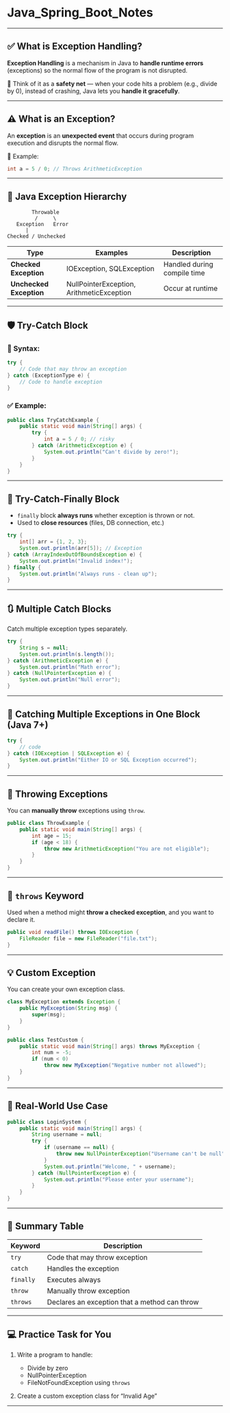 # Java_Spring_Boot_Notes





---

## ✅ What is Exception Handling?

**Exception Handling** is a mechanism in Java to **handle runtime errors** (exceptions) so the normal flow of the program is not disrupted.

🧠 Think of it as a **safety net** — when your code hits a problem (e.g., divide by 0), instead of crashing, Java lets you **handle it gracefully**.

---

## ⚠️ What is an Exception?

An **exception** is an **unexpected event** that occurs during program execution and disrupts the normal flow.

🧩 Example:

```java
int a = 5 / 0; // Throws ArithmeticException
```

---

## 🧰 Java Exception Hierarchy

```
        Throwable
         /     \
   Exception   Error
      |
Checked / Unchecked
```

| Type                    | Examples                                  | Description                 |
| ----------------------- | ----------------------------------------- | --------------------------- |
| **Checked Exception**   | IOException, SQLException                 | Handled during compile time |
| **Unchecked Exception** | NullPointerException, ArithmeticException | Occur at runtime            |

---

## 🛡️ Try-Catch Block

### 📌 Syntax:

```java
try {
    // Code that may throw an exception
} catch (ExceptionType e) {
    // Code to handle exception
}
```

### ✅ Example:

```java
public class TryCatchExample {
    public static void main(String[] args) {
        try {
            int a = 5 / 0; // risky
        } catch (ArithmeticException e) {
            System.out.println("Can't divide by zero!");
        }
    }
}
```

---

## 🔁 Try-Catch-Finally Block

* `finally` block **always runs** whether exception is thrown or not.
* Used to **close resources** (files, DB connection, etc.)

```java
try {
    int[] arr = {1, 2, 3};
    System.out.println(arr[5]); // Exception
} catch (ArrayIndexOutOfBoundsException e) {
    System.out.println("Invalid index!");
} finally {
    System.out.println("Always runs - clean up");
}
```

---

## 🔃 Multiple Catch Blocks

Catch multiple exception types separately.

```java
try {
    String s = null;
    System.out.println(s.length());
} catch (ArithmeticException e) {
    System.out.println("Math error");
} catch (NullPointerException e) {
    System.out.println("Null error");
}
```

---

## 🎯 Catching Multiple Exceptions in One Block (Java 7+)

```java
try {
    // code
} catch (IOException | SQLException e) {
    System.out.println("Either IO or SQL Exception occurred");
}
```

---

## 🎯 Throwing Exceptions

You can **manually throw** exceptions using `throw`.

```java
public class ThrowExample {
    public static void main(String[] args) {
        int age = 15;
        if (age < 18) {
            throw new ArithmeticException("You are not eligible");
        }
    }
}
```

---

## 🧾 `throws` Keyword

Used when a method might **throw a checked exception**, and you want to declare it.

```java
public void readFile() throws IOException {
    FileReader file = new FileReader("file.txt");
}
```

---

## 💡 Custom Exception

You can create your own exception class.

```java
class MyException extends Exception {
    public MyException(String msg) {
        super(msg);
    }
}

public class TestCustom {
    public static void main(String[] args) throws MyException {
        int num = -5;
        if (num < 0)
            throw new MyException("Negative number not allowed");
    }
}
```

---

## 🧪 Real-World Use Case

```java
public class LoginSystem {
    public static void main(String[] args) {
        String username = null;
        try {
            if (username == null) {
                throw new NullPointerException("Username can't be null");
            }
            System.out.println("Welcome, " + username);
        } catch (NullPointerException e) {
            System.out.println("Please enter your username");
        }
    }
}
```

---

## 📌 Summary Table

| Keyword   | Description                                   |
| --------- | --------------------------------------------- |
| `try`     | Code that may throw exception                 |
| `catch`   | Handles the exception                         |
| `finally` | Executes always                               |
| `throw`   | Manually throw exception                      |
| `throws`  | Declares an exception that a method can throw |

---

## 💻 Practice Task for You

1. Write a program to handle:

   * Divide by zero
   * NullPointerException
   * FileNotFoundException using `throws`
2. Create a custom exception class for “Invalid Age”

---
